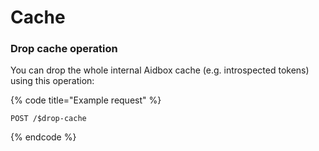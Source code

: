 # Cache

### Drop cache operation

You can drop the whole internal Aidbox cache (e.g. introspected tokens) using this operation:

{% code title="Example request" %}
```http
POST /$drop-cache
```
{% endcode %}
